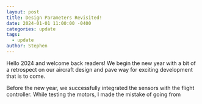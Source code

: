 ```yaml
---
layout: post
title: Design Parameters Revisited!
date: 2024-01-01 11:00:00 -0400
categories: update
tags:
  - update
author: Stephen
---
```

Hello 2024 and welcome back readers!
We begin the new year with a bit of a retrospect on our aircraft design and pave way for exciting development that is to come.

Before the new year, we successfully integrated the sensors with the flight controller.
While testing the motors, I made the mistake of going from 